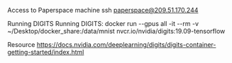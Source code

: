 Access to Paperspace machine
ssh paperspace@209.51.170.244

Running DIGITS
Running DIGITS: docker run --gpus all -it --rm -v ~/Desktop/docker_share:/data/mnist nvcr.io/nvidia/digits:19.09-tensorflow

Resource
https://docs.nvidia.com/deeplearning/digits/digits-container-getting-started/index.html
